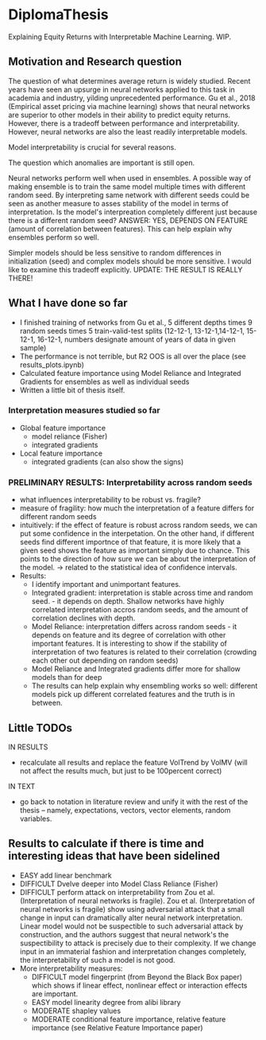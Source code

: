 # DiplomaThesis
Explaining Equity Returns with Interpretable Machine Learning. WIP.

## Motivation and Research question
The question of what determines average return is widely studied. Recent years have seen an upsurge in neural networks applied to this task in academia and industry, yilding unprecedented performance. Gu et al., 2018 (Empirical asset pricing via machine learning) shows that neural networks are superior to other models in their ability to predict equity returns. However, there is a tradeoff between performance and interpretability. However, neural networks are also the least readily interpretable models. 

Model interpretability is crucial for several reasons.

The question which anomalies are important is still open. 

Neural networks perform well when used in ensembles. A possible way of making ensemble is to train the same model multiple times with different random seed. By interpreting same network with different seeds could be seen as another measure to asses stability of the model in terms of interpretation. Is the model's interpreation completely different just because there is a different random seed? ANSWER: YES, DEPENDS ON FEATURE (amount of correlation between features). This can help explain why ensembles perform so well.

Simpler models should be less sensitive to random differences in initialization (seed) and complex models should be more sensitive. I would like to examine this tradeoff explicitly. UPDATE: THE RESULT IS REALLY THERE! 

## What I have done so far
- I finished training of networks from Gu et al., 5 different depths times 9 random seeds times 5 train-valid-test splits (12-12-1, 13-12-1,14-12-1, 15-12-1, 16-12-1, numbers designate amount of years of data in given sample)
- The performance is not terrible, but R2 OOS is all over the place (see results_plots.ipynb)
- Calculated feature importance using Model Reliance and Integrated Gradients for ensembles as well as individual seeds 
- Written a little bit of thesis itself.

### Interpretation measures studied so far
- Global feature importance 
     - model reliance (Fisher) 
     - integrated gradients
- Local feature importance 
     - integrated gradients (can also show the signs)

### PRELIMINARY RESULTS: Interpretability across random seeds 
- what influences interpretability to be robust vs. fragile?  
- measure of fragility: how much the interpretation of a feature differs for different random seeds
- intuitively: if the effect of feature is robust across random seeds, we can put some confidence in the interpetation. On the other hand, if different seeds find different importnce of that feature, it is more likely that a given seed shows the feature as important simply due to chance. This points to the direction of how sure we can be about  the interpretation of the model. -> related to the statistical idea of confidence intervals.  
- Results: 
     - I identify important and unimportant features. 
     - Integrated gradient: interpretation is stable across time and random seed. 
            - it depends on depth. Shallow networks have highly correlated interpretation accros random seeds, and the amount of correlation declines with depth. 
     - Model Reliance: interpretation differs across random seeds 
            - it depends on feature and its degree of correlation with other important features. It is interesting to show if the stability of interpretation of two features is related to their correlation (crowding each other out depending on random seeds)
     - Model Reliance and Integrated gradients differ more for shallow models than for deep  
     - The results can help explain why ensembling works so well: different models pick up different correlated features and the truth is in between. 

## Little TODOs
IN RESULTS
- recalculate all results and replace the feature VolTrend by VolMV (will not affect the results much, but just to be 100percent correct)

IN TEXT
- go back to notation in literature review and unify it with the rest of the thesis – namely, expectations, vectors, vector elements, random variables.


## Results to calculate if there is time and interesting ideas that have been sidelined
- EASY add linear benchmark 
- DIFFICULT Dvelve deeper into Model Class Reliance (Fisher)
- DIFFICULT perform attack on interpretability from Zou et al. (Interpretation of neural networks is fragile). Zou et al. (Interpretation of neural networks is fragile) show using adversarial attack that a small change in input can dramatically alter neural network interpretation. Linear model would not be suspectible to such adversarial attack by construction, and the authors suggest that neural network's the suspectibility to attack is precisely due to their complexity. If we change input in an immaterial fashion and interpretation changes completely, the interpretability of such a model is not good.  
- More interpretability measures: 
     - DIFFICULT model fingerprint (from Beyond the Black Box paper) which shows if linear effect, nonlinear effect or interaction effects are important. 
     - EASY model linearity degree from alibi library 
     - MODERATE shapley values
     - MODERATE conditional feature importance, relative feature importance (see Relative Feature Importance paper)


